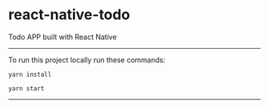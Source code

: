 # react-native-todo
Todo APP built with React Native
___
To run this project locally run these commands:
```shell
yarn install
```
```shell
yarn start
```
---
